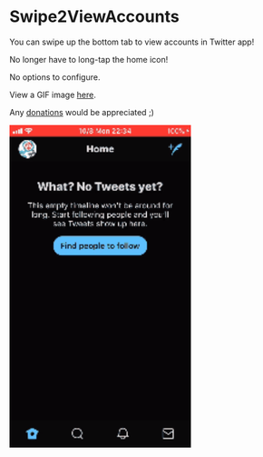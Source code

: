 # Swipe2ViewAccounts

You can swipe up the bottom tab to view accounts in Twitter app!

No longer have to long-tap the home icon!

No options to configure.

View a GIF image [here](https://github.com/b01s/Swipe2ViewAccounts/blob/master/images/demo.gif).

Any [donations](https://ko-fi.com/V7V3KCB0) would be appreciated ;)

<img src="https://github.com/b01s/Swipe2ViewAccounts/blob/master/images/demo.gif" width="320px">